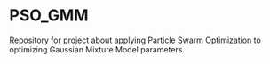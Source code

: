 # PSO_GMM
Repository for project about applying Particle Swarm Optimization to optimizing Gaussian Mixture Model parameters.
